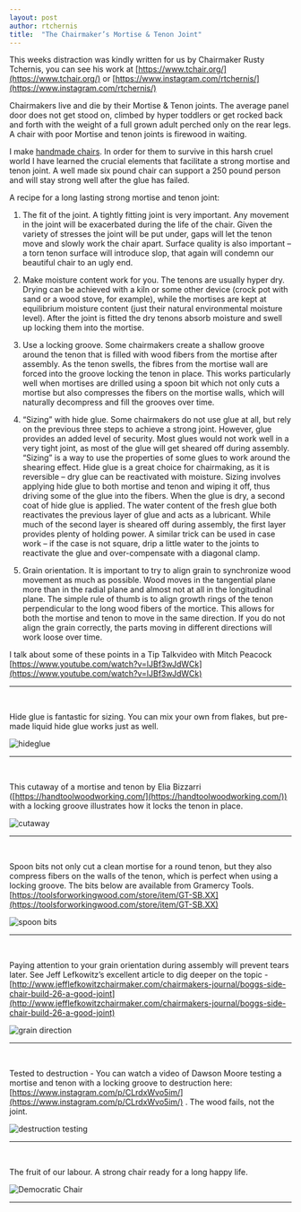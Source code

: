 ```yaml
---
layout: post
author: rtchernis
title:  "The Chairmaker’s Mortise & Tenon Joint"
---
```



This weeks distraction was kindly written for us by Chairmaker Rusty Tchernis, you can see his work at [https://www.tchair.org/](https://www.tchair.org/)   or [https://www.instagram.com/rtchernis/](https://www.instagram.com/rtchernis/)


Chairmakers live and die by their Mortise & Tenon joints. The average panel door does not get stood on, climbed by hyper toddlers or get rocked back and forth with the weight of a full grown adult perched only on the rear legs. A chair with poor Mortise and tenon joints is firewood in waiting.

I make [handmade chairs](https://www.tchair.org). In order for them to survive in this harsh cruel world I have learned the crucial elements that facilitate a strong mortise and tenon joint. A well made six pound chair can support a 250 pound person and will stay strong well after the glue has failed. 

A recipe for a long lasting strong mortise and tenon joint:

1. The fit of the joint. A tightly fitting joint is very important. Any movement in the joint will be exacerbated during the life of the chair.  Given the variety of stresses the joint will be put under, gaps will let the tenon move and slowly work the chair apart. Surface quality is also important – a torn tenon surface will introduce slop, that again will condemn our beautiful chair to an ugly end.

2. Make moisture content work for you. The tenons are usually hyper dry. Drying can be achieved with a kiln or some other device (crock pot with sand or a wood stove, for example), while the mortises are kept at equilibrium moisture content (just their natural environmental moisture level). After the joint is fitted the dry tenons absorb moisture and swell up locking them into the mortise. 

3. Use a locking groove. Some chairmakers create a shallow groove around the tenon that is filled with wood fibers from the mortise after assembly. As the tenon swells, the fibres from the mortise wall are forced into the groove locking the tenon in place. This works particularly well when mortises are drilled using a spoon bit which not only cuts a mortise but also compresses the fibers on the mortise walls, which will naturally decompress and fill the grooves over time.

4. “Sizing” with hide glue. Some chairmakers do not use glue at all, but rely on the previous three steps to achieve a strong joint. However, glue provides an added level of security. Most glues would not work well in a very tight joint, as most of the glue will get sheared off during assembly. “Sizing” is a way to use the properties of some glues to work around the shearing effect. Hide glue is a great choice for chairmaking,  as it is reversible – dry glue can be reactivated with moisture. Sizing involves applying hide glue to both mortise and tenon and wiping it off, thus driving some of the glue into the fibers. When the glue is dry, a second coat of hide glue is applied. The water content of the fresh glue both reactivates the previous layer of glue and acts as a lubricant. While much of the second layer is sheared off during assembly, the first layer provides plenty of holding power. A similar trick can be used in case work – if the case is not square, drip a little water to the joints to reactivate the glue and over-compensate with a diagonal clamp. 

5. Grain orientation. It is important to try to align grain to synchronize wood movement as much as possible. Wood moves in the tangential plane more than in the radial plane and almost not at all in the longitudinal plane. The simple rule of thumb is to align growth rings of the tenon perpendicular to the long wood fibers of the mortice. This allows for both the mortise and tenon to move in the same direction. If you do not align the grain correctly, the parts moving in different directions will work loose over time.
 
I talk about some of these points in a Tip Talkvideo  with Mitch Peacock [https://www.youtube.com/watch?v=lJBf3wJdWCk](https://www.youtube.com/watch?v=lJBf3wJdWCk)

***
<br>

Hide glue is fantastic for sizing. You can mix your own from flakes, but pre-made liquid hide glue works just as well.

![hideglue](/assets/images/mortise/hideglue.jpg)

***
<br>

This cutaway of a mortise and tenon by Elia Bizzarri ([https://handtoolwoodworking.com/](https://handtoolwoodworking.com/)) with a locking groove illustrates how it locks the tenon in place.

![cutaway](/assets/images/mortise/cutaway.png)

***
<br>

Spoon bits not only cut a clean mortise for a round tenon, but they also compress fibers on the walls of the tenon, which is perfect when using a locking groove. The bits below are available from Gramercy Tools. [https://toolsforworkingwood.com/store/item/GT-SB.XX](https://toolsforworkingwood.com/store/item/GT-SB.XX)

![spoon bits](/assets/images/mortise/spoon.jpg)

***
<br>

Paying attention to your grain orientation during assembly will prevent tears later. See Jeff Lefkowitz’s excellent article to dig deeper on the topic - [http://www.jefflefkowitzchairmaker.com/chairmakers-journal/boggs-side-chair-build-26-a-good-joint](http://www.jefflefkowitzchairmaker.com/chairmakers-journal/boggs-side-chair-build-26-a-good-joint)


![grain direction](/assets/images/mortise/graindirection.jpeg)

***
<br>

Tested to destruction - You can watch a video of  Dawson Moore testing a mortise and tenon with a locking groove to destruction here: [https://www.instagram.com/p/CLrdxWvo5im/](https://www.instagram.com/p/CLrdxWvo5im/)  . The wood fails, not the joint.

![destruction testing](/assets/images/mortise/destruction.jpg)

***
<br>

The fruit of our labour. A strong chair ready for a long happy life.

![Democratic Chair](/assets/images/mortise/democraticchair.jpg)

***
